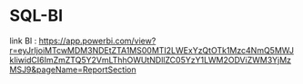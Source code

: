 # SQL-BI

link BI : https://app.powerbi.com/view?r=eyJrIjoiMTcwMDM3NDEtZTA1MS00MTI2LWExYzQtOTk1Mzc4NmQ5MWJkIiwidCI6ImZmZTQ5Y2VmLThhOWUtNDllZC05YzY1LWM2ODViZWM3YjMzMSJ9&pageName=ReportSection
